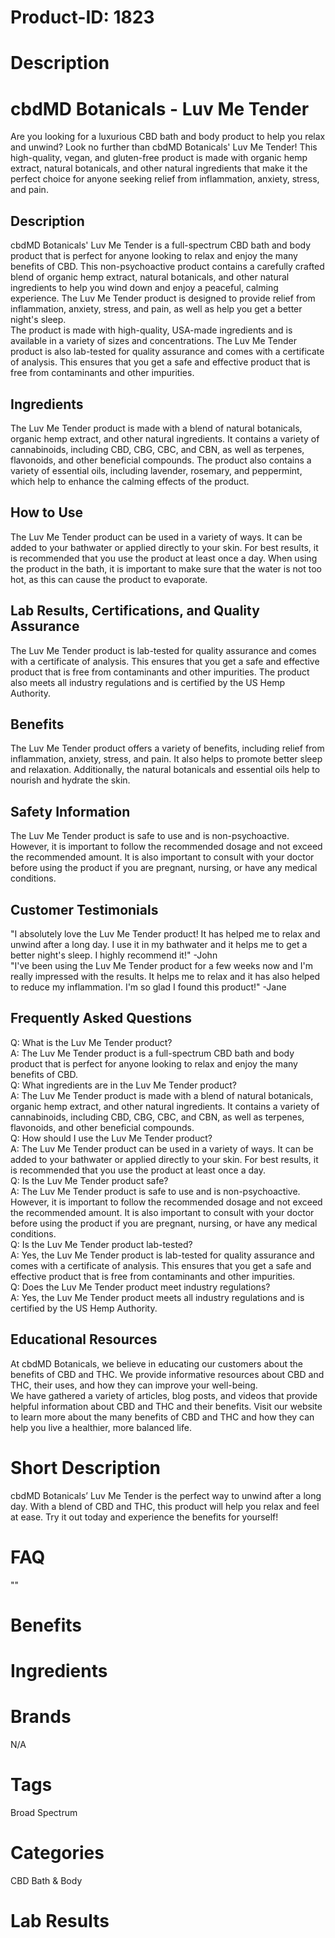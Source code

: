 # Product-ID: 1823

# Description

<h1>
 cbdMD Botanicals - Luv Me Tender<br />
</h1>
<p>
 Are you looking for a luxurious CBD bath and body product to help you relax and unwind? Look no further than cbdMD Botanicals' Luv Me Tender! This high-quality, vegan, and gluten-free product is made with organic hemp extract, natural botanicals, and other natural ingredients that make it the perfect choice for anyone seeking relief from inflammation, anxiety, stress, and pain.
</p>
<h2>
 Description<br />
</h2>
<p>
 cbdMD Botanicals' Luv Me Tender is a full-spectrum CBD bath and body product that is perfect for anyone looking to relax and enjoy the many benefits of CBD. This non-psychoactive product contains a carefully crafted blend of organic hemp extract, natural botanicals, and other natural ingredients to help you wind down and enjoy a peaceful, calming experience. The Luv Me Tender product is designed to provide relief from inflammation, anxiety, stress, and pain, as well as help you get a better night's sleep.<br />
The product is made with high-quality, USA-made ingredients and is available in a variety of sizes and concentrations. The Luv Me Tender product is also lab-tested for quality assurance and comes with a certificate of analysis. This ensures that you get a safe and effective product that is free from contaminants and other impurities.
</p>
<h2>
 Ingredients<br />
</h2>
<p>
 The Luv Me Tender product is made with a blend of natural botanicals, organic hemp extract, and other natural ingredients. It contains a variety of cannabinoids, including CBD, CBG, CBC, and CBN, as well as terpenes, flavonoids, and other beneficial compounds. The product also contains a variety of essential oils, including lavender, rosemary, and peppermint, which help to enhance the calming effects of the product.
</p>
<h2>
 How to Use<br />
</h2>
<p>
 The Luv Me Tender product can be used in a variety of ways. It can be added to your bathwater or applied directly to your skin. For best results, it is recommended that you use the product at least once a day. When using the product in the bath, it is important to make sure that the water is not too hot, as this can cause the product to evaporate.
</p>
<h2>
 Lab Results, Certifications, and Quality Assurance<br />
</h2>
<p>
 The Luv Me Tender product is lab-tested for quality assurance and comes with a certificate of analysis. This ensures that you get a safe and effective product that is free from contaminants and other impurities. The product also meets all industry regulations and is certified by the US Hemp Authority.
</p>
<h2>
 Benefits<br />
</h2>
<p>
 The Luv Me Tender product offers a variety of benefits, including relief from inflammation, anxiety, stress, and pain. It also helps to promote better sleep and relaxation. Additionally, the natural botanicals and essential oils help to nourish and hydrate the skin.
</p>
<h2>
 Safety Information<br />
</h2>
<p>
 The Luv Me Tender product is safe to use and is non-psychoactive. However, it is important to follow the recommended dosage and not exceed the recommended amount. It is also important to consult with your doctor before using the product if you are pregnant, nursing, or have any medical conditions.
</p>
<h2>
 Customer Testimonials<br />
</h2>
<p>
 "I absolutely love the Luv Me Tender product! It has helped me to relax and unwind after a long day. I use it in my bathwater and it helps me to get a better night's sleep. I highly recommend it!" -John<br />
"I've been using the Luv Me Tender product for a few weeks now and I'm really impressed with the results. It helps me to relax and it has also helped to reduce my inflammation. I'm so glad I found this product!" -Jane
</p>
<h2>
 Frequently Asked Questions<br />
</h2>
<p>
 Q: What is the Luv Me Tender product?<br />
A: The Luv Me Tender product is a full-spectrum CBD bath and body product that is perfect for anyone looking to relax and enjoy the many benefits of CBD.<br />
Q: What ingredients are in the Luv Me Tender product?<br />
A: The Luv Me Tender product is made with a blend of natural botanicals, organic hemp extract, and other natural ingredients. It contains a variety of cannabinoids, including CBD, CBG, CBC, and CBN, as well as terpenes, flavonoids, and other beneficial compounds.<br />
Q: How should I use the Luv Me Tender product?<br />
A: The Luv Me Tender product can be used in a variety of ways. It can be added to your bathwater or applied directly to your skin. For best results, it is recommended that you use the product at least once a day.<br />
Q: Is the Luv Me Tender product safe?<br />
A: The Luv Me Tender product is safe to use and is non-psychoactive. However, it is important to follow the recommended dosage and not exceed the recommended amount. It is also important to consult with your doctor before using the product if you are pregnant, nursing, or have any medical conditions.<br />
Q: Is the Luv Me Tender product lab-tested?<br />
A: Yes, the Luv Me Tender product is lab-tested for quality assurance and comes with a certificate of analysis. This ensures that you get a safe and effective product that is free from contaminants and other impurities.<br />
Q: Does the Luv Me Tender product meet industry regulations?<br />
A: Yes, the Luv Me Tender product meets all industry regulations and is certified by the US Hemp Authority.
</p>
<h2>
 Educational Resources<br />
</h2>
<p>
 At cbdMD Botanicals, we believe in educating our customers about the benefits of CBD and THC. We provide informative resources about CBD and THC, their uses, and how they can improve your well-being.<br />
We have gathered a variety of articles, blog posts, and videos that provide helpful information about CBD and THC and their benefits. Visit our website to learn more about the many benefits of CBD and THC and how they can help you live a healthier, more balanced life.</p>


# Short Description

<p>cbdMD Botanicals&#8217; Luv Me Tender is the perfect way to unwind after a long day. With a blend of CBD and THC, this product will help you relax and feel at ease. Try it out today and experience the benefits for yourself!</p>


# FAQ
""

# Benefits



# Ingredients



# Brands

N/A

# Tags

Broad Spectrum

# Categories

CBD Bath &amp; Body

# Lab Results
